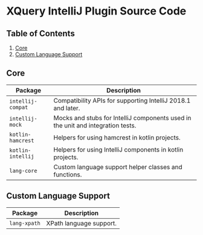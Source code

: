 # XQuery IntelliJ Plugin Source Code

## Table of Contents
1. [Core](#core)
1. [Custom Language Support](#custom-language-support)

## Core
| Package           | Description |
|-------------------|-------------|
| `intellij-compat` | Compatibility APIs for supporting IntelliJ 2018.1 and later. |
| `intellij-mock`   | Mocks and stubs for IntelliJ components used in the unit and integration tests. |
| `kotlin-hamcrest` | Helpers for using hamcrest in kotlin projects. |
| `kotlin-intellij` | Helpers for using IntelliJ components in kotlin projects. |
| `lang-core`       | Custom language support helper classes and functions. |

## Custom Language Support
| Package           | Description |
|-------------------|-------------|
| `lang-xpath`      | XPath language support. |
